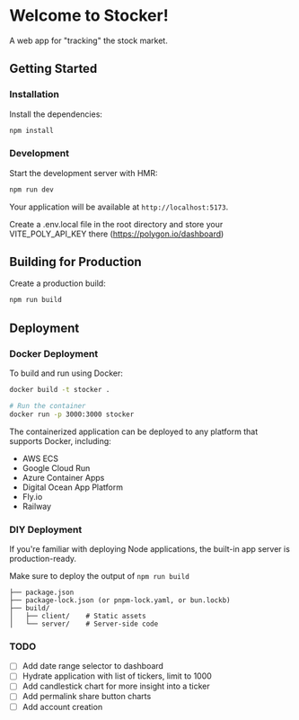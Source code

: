 # Welcome to Stocker!

A web app for "tracking" the stock market.

## Getting Started

### Installation

Install the dependencies:

```bash
npm install
```

### Development

Start the development server with HMR:

```bash
npm run dev
```

Your application will be available at `http://localhost:5173`.

Create a .env.local file in the root directory and store your VITE_POLY_API_KEY there (https://polygon.io/dashboard)

## Building for Production

Create a production build:

```bash
npm run build
```

## Deployment

### Docker Deployment

To build and run using Docker:

```bash
docker build -t stocker .

# Run the container
docker run -p 3000:3000 stocker
```

The containerized application can be deployed to any platform that supports Docker, including:

- AWS ECS
- Google Cloud Run
- Azure Container Apps
- Digital Ocean App Platform
- Fly.io
- Railway

### DIY Deployment

If you're familiar with deploying Node applications, the built-in app server is production-ready.

Make sure to deploy the output of `npm run build`

```
├── package.json
├── package-lock.json (or pnpm-lock.yaml, or bun.lockb)
├── build/
│   ├── client/    # Static assets
│   └── server/    # Server-side code
```

### TODO

- [ ] Add date range selector to dashboard
- [ ] Hydrate application with list of tickers, limit to 1000
- [ ] Add candlestick chart for more insight into a ticker
- [ ] Add permalink share button charts
- [ ] Add account creation

